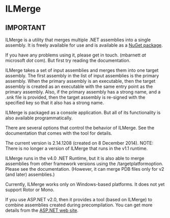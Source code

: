 ﻿# ILMerge

## IMPORTANT
ILMerge is a utility that merges multiple .NET assemblies into a single assembly.
It is freely available for use and is available as a [NuGet package](https://www.nuget.org/packages/ilmerge).

If you have any problems using it, please get in touch. (mbarnett _at_ microsoft _dot_ com). But first try reading the documentation.

ILMerge takes a set of input assemblies and merges them into one target assembly.
The first assembly in the list of input assemblies is the primary assembly.
When the primary assembly is an executable, then the target assembly is created as an executable with the same entry point as the primary assembly.
Also, if the primary assembly has a strong name, and a .snk file is provided, then the target assembly is re-signed with the specified key so that it also has a strong name.

ILMerge is packaged as a console application. But all of its functionality is also available programmatically.

There are several options that control the behavior of ILMerge.
See the documentation that comes with the tool for details.

The current version is 2.14.1208 (created on 8 December 2014).
NOTE: There is no longer a version of ILMerge that runs in the v1.1 runtime.

ILMerge runs in the v4.0 .NET Runtime, but it is also able to merge assemblies from other framework versions using the /targetplatformoption.
Please see the documentation. (However, it can merge PDB files only for v2 (and later) assemblies.)

Currently, ILMerge works only on Windows-based platforms. It does not yet support Rotor or Mono.

If you use ASP.NET v2.0, then it provides a tool (based on ILMerge) to combine assemblies created during precompilation. You can get more details from the [ASP.NET web site](http://msdn.microsoft.com/en-us/library/bb397866.aspx).
